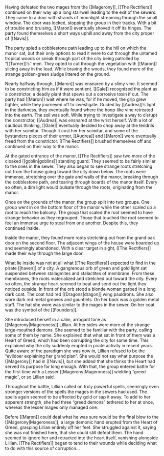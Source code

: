 Having defeated the two mages from the [[Magerony]], [[The Rectifiers]] continued on their way up a long stairwell leading to the exit of the sewers. They came to a door with strands of moonlight streaming through the small window. The door was locked, stopping the group in their tracks. With a bit of trouble and bruising, [[Maron]] eventually shoved it off its hinges. The party found themselves a short ways uphill and away from the city proper of [[Navis]]. 

The party spied a cobblestone path leading up to the hill on which the manor sat, but their only options to read it were to cut through the untamed tropical woods or sneak through part of the city being patrolled by “[[Turner]]’s” men. They opted to cut through the vegetation with [[Maron]] slicing away in the lead. While braving the woods, they found more of the strange golden-green sludge littered on the ground. 

Nearly halfway through, [[Maron]] was ensnared by a slimy vine. It seemed to be constricting him as if it were sentient. [[Gale]] recognized the plant as a constrictor, a deadly plant that spews out a corrosive toxin if cut. The party had [[Maron]] wait where he was, for if he moved, the grip grew tighter, while they journeyed off to investigate. Guided by [[Audrea]]’s light in the darkness, they eventually found where the hoop-like vine retreated into the earth. The soil was soft. While trying to investigate a way to disrupt the constrictor, [[Audrea]] was ensnared at the wrist herself. With a lot of cautious thinking, [[Gale]] eventually decided to chop away at the tendrils with her scimitar. Though it cost her her scimitar, and some of the bystanders pieces of their armor, [[Audrea]] and [[Maron]] were eventually freed from the constrictor. [[The Rectifiers]] brushed themselves off and continued on their way to the manor.

At the gated entrance of the manor, [[The Rectifiers]] saw two more of the cloaked [[goblin|goblins]] standing guard. They seemed to be fairly similar to the ones in the sewer. They also began to see strange roots stretching out from the house going toward the city down below. The roots were immense, stretching over the gate and walls of the manor, breaking through the cobblestone path, and tearing through boards of the manor itself. Every so often, a dim light would pulsate through the roots, originating from the manor. 

Once on the grounds of the manor, the group split into two groups. One group went in on the bottom floor of the manor while the other scaled up a root to reach the balcony. The group that scaled the root seemed to have strange behavior as they regrouped. Those that touched the root seemed to feel an immense urge to steal from one another. Despite this, they continued inside. 

Inside the manor, they found more roots stretching out from the grand oak door on the second floor. The adjacent wings of the house were boarded up and seemingly abandoned. With a clear target in sight, [[The Rectifiers]] made their way through the large door. 

What lie inside was not at all what [[The Rectifiers]] expected to find in the pirate [[haven]] of a city. A gangrenous orb of green and gold light sat suspended between stalagmites and stalactites of membrane. From these membranes, the roots materialized and stretched out toward the city. Every so often, the strange heart seemed to beat and send out the light they noticed outside. In front of the orb stood a blonde woman garbed in a long dark coat. The coat had red [[Dragons|dragon]] wing pauldrons. She also wore dark red metal greaves and gauntlets. On her back was a golden metal staff. The hat she wore was similar to the mages in the sewer. On her coat was the symbol of the [[Founders]].

She introduced herself in a calm, arrogant tone as [[Magerony|Mageroness]] Lillian. At her sides were more of the strange large-mouthed demons. She seemed to be familiar with the party, calling some of them by name. She explained that what sat in front of them was a Heart of Greed, which had been corrupting the city for some time. This explained why the city suddenly erupted in pirate activity in recent years. Quite aware of the paradigm she was now in, Lillian refused to be the “evildoer explaining her grand plan”. She would not say what purpose the [[Magerony]] had in [[Navis]], but she added that she thinks the Heart had served its purpose for long enough. With that, the group entered battle for the first time with a Lesser [[Magerony|Mageroness]] wielding “greed magic”, or so Lillian said. 

Throughout the battle, Lillian called on truly powerful spells, seemingly even stronger versions of the spells the mages in the sewers had used. The spells again seemed to be affected by gold or sap it away. To add to her apparent strength, she had three “greed demons” tethered to her at once, whereas the lesser mages only managed one. 

Before [[Maron]] could deal what he was sure would be the final blow to the [[Magerony|Mageroness]], a large demonic hand erupted from the Heart of Greed, grasping Lillian entirely off her feet. She struggled against it, saying she was not finished here, that she could still defeat them. The hand seemed to ignore her and retracted into the heart itself, vanishing alongside Lillian. [[The Rectifiers]] began to tend to their wounds while deciding what to do with this source of corruption...